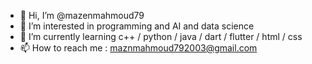 - 👋 Hi, I’m @mazenmahmoud79
- 👀 I’m interested in programming and AI and data science
- 🌱 I’m currently learning c++ / python / java / dart / flutter / html / css 
- 📫 How to reach me : maznmahmoud792003@gmail.com

<!---
mazenmahmoud79/mazenmahmoud79 is a ✨ special ✨ repository because its `README.md` (this file) appears on your GitHub profile.
You can click the Preview link to take a look at your changes.
--->
